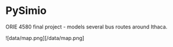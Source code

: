 # PySimio
ORIE 4580 final project - models several bus routes around Ithaca.

![data/map.png][/data/map.png]
